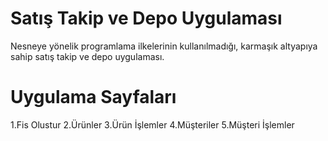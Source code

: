 # Satış Takip ve Depo Uygulaması 

Nesneye yönelik programlama ilkelerinin kullanılmadığı, karmaşık altyapıya sahip satış takip ve depo uygulaması. 

# Uygulama Sayfaları
1.Fis Olustur
2.Ürünler
3.Ürün İşlemler
4.Müşteriler
5.Müşteri İşlemler
